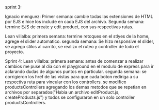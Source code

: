 sprint 3:

Ignacio menguez:
Primer semana: cambie todas las extensiones de HTML por EJS e hice los include en cada EJS del archivo.
Segunda semana: termine EJS de create y edit product, con sus respectivas rutas.

Lean villalba: 
primera semana: 
termine retoques en el stlyes de la home, agrege el slider automatico.
segunda semana: Se hizo responsive el slider, se agrego stilos al carrito, se realizo el ruteo y controller de todo el proyecto.


Sprint 4:
Lean villalba: 
primera semana: antes de comenzar a realizar cambios me puse al dia con el playground en el modulo de express para ir aclarando dudas de algunos puntos en particular.
segunda semana: se corrigieron los href de las vistas para que cada boton rediriga a su respectiva ruta para vincular con los controllers.
se modifico productsControllers agregando los demas metodos que se repetian en archivos por separados("Habia un archivo editProduct.js, createProducts.js") y todos se configuraron en un solo controller productsControllers.